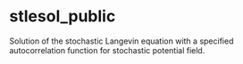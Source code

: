 # stlesol_public
Solution of the stochastic Langevin equation with a specified autocorrelation function for stochastic potential field.
